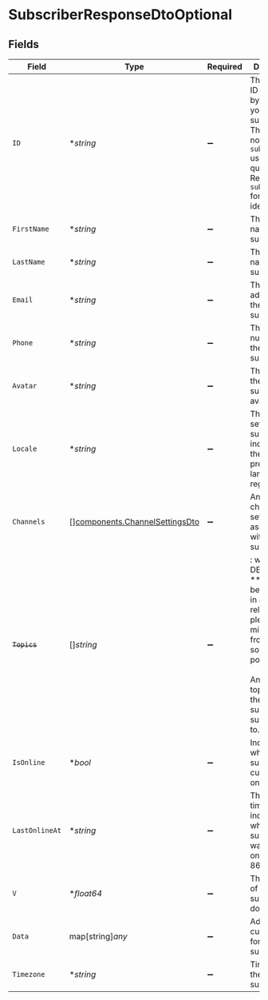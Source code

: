 # SubscriberResponseDtoOptional


## Fields

| Field                                                                                                                                                                             | Type                                                                                                                                                                              | Required                                                                                                                                                                          | Description                                                                                                                                                                       |
| --------------------------------------------------------------------------------------------------------------------------------------------------------------------------------- | --------------------------------------------------------------------------------------------------------------------------------------------------------------------------------- | --------------------------------------------------------------------------------------------------------------------------------------------------------------------------------- | --------------------------------------------------------------------------------------------------------------------------------------------------------------------------------- |
| `ID`                                                                                                                                                                              | **string*                                                                                                                                                                         | :heavy_minus_sign:                                                                                                                                                                | The internal ID generated by Novu for your subscriber. This ID does not match the `subscriberId` used in your queries. Refer to `subscriberId` for that identifier.               |
| `FirstName`                                                                                                                                                                       | **string*                                                                                                                                                                         | :heavy_minus_sign:                                                                                                                                                                | The first name of the subscriber.                                                                                                                                                 |
| `LastName`                                                                                                                                                                        | **string*                                                                                                                                                                         | :heavy_minus_sign:                                                                                                                                                                | The last name of the subscriber.                                                                                                                                                  |
| `Email`                                                                                                                                                                           | **string*                                                                                                                                                                         | :heavy_minus_sign:                                                                                                                                                                | The email address of the subscriber.                                                                                                                                              |
| `Phone`                                                                                                                                                                           | **string*                                                                                                                                                                         | :heavy_minus_sign:                                                                                                                                                                | The phone number of the subscriber.                                                                                                                                               |
| `Avatar`                                                                                                                                                                          | **string*                                                                                                                                                                         | :heavy_minus_sign:                                                                                                                                                                | The URL of the subscriber's avatar image.                                                                                                                                         |
| `Locale`                                                                                                                                                                          | **string*                                                                                                                                                                         | :heavy_minus_sign:                                                                                                                                                                | The locale setting of the subscriber, indicating their preferred language or region.                                                                                              |
| `Channels`                                                                                                                                                                        | [][components.ChannelSettingsDto](../../models/components/channelsettingsdto.md)                                                                                                  | :heavy_minus_sign:                                                                                                                                                                | An array of channel settings associated with the subscriber.                                                                                                                      |
| ~~`Topics`~~                                                                                                                                                                      | []*string*                                                                                                                                                                        | :heavy_minus_sign:                                                                                                                                                                | : warning: ** DEPRECATED **: This will be removed in a future release, please migrate away from it as soon as possible.<br/><br/>An array of topics that the subscriber is subscribed to. |
| `IsOnline`                                                                                                                                                                        | **bool*                                                                                                                                                                           | :heavy_minus_sign:                                                                                                                                                                | Indicates whether the subscriber is currently online.                                                                                                                             |
| `LastOnlineAt`                                                                                                                                                                    | **string*                                                                                                                                                                         | :heavy_minus_sign:                                                                                                                                                                | The timestamp indicating when the subscriber was last online, in ISO 8601 format.                                                                                                 |
| `V`                                                                                                                                                                               | **float64*                                                                                                                                                                        | :heavy_minus_sign:                                                                                                                                                                | The version of the subscriber document.                                                                                                                                           |
| `Data`                                                                                                                                                                            | map[string]*any*                                                                                                                                                                  | :heavy_minus_sign:                                                                                                                                                                | Additional custom data for the subscriber                                                                                                                                         |
| `Timezone`                                                                                                                                                                        | **string*                                                                                                                                                                         | :heavy_minus_sign:                                                                                                                                                                | Timezone of the subscriber                                                                                                                                                        |